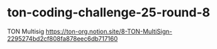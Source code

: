 # ton-coding-challenge-25-round-8
TON Multisig  https://ton-org.notion.site/8-TON-MultiSign-2295274bd2cf808fa878eec6db717160
